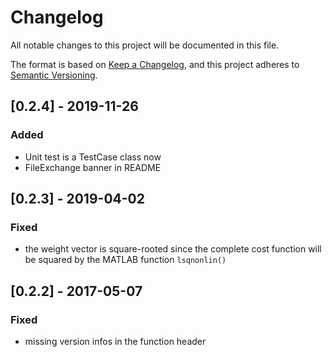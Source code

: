 # Changelog
All notable changes to this project will be documented in this file.

The format is based on [Keep a Changelog](https://keepachangelog.com/en/1.0.0/),
and this project adheres to [Semantic Versioning](https://semver.org/spec/v2.0.0.html).

## [0.2.4] - 2019-11-26
### Added
- Unit test is a TestCase class now
- FileExchange banner in README

## [0.2.3] - 2019-04-02
### Fixed
- the weight vector is square-rooted since the complete cost function will be squared by the MATLAB function `lsqnonlin()`

## [0.2.2] - 2017-05-07
### Fixed
- missing version infos in the function header
